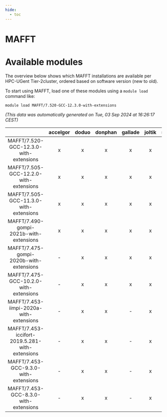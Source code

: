 ```yaml
---
hide:
  - toc
---
```


MAFFT
=====

# Available modules


The overview below shows which MAFFT installations are available per HPC-UGent Tier-2cluster, ordered based on software version (new to old).

To start using MAFFT, load one of these modules using a `module load` command like:

```shell
module load MAFFT/7.520-GCC-12.3.0-with-extensions
```

*(This data was automatically generated on Tue, 03 Sep 2024 at 16:26:17 CEST)*  

| |accelgor|doduo|donphan|gallade|joltik|shinx|skitty|
| :---: | :---: | :---: | :---: | :---: | :---: | :---: | :---: |
|MAFFT/7.520-GCC-12.3.0-with-extensions|x|x|x|x|x|x|x|
|MAFFT/7.505-GCC-12.2.0-with-extensions|x|x|x|x|x|-|x|
|MAFFT/7.505-GCC-11.3.0-with-extensions|x|x|x|x|x|-|x|
|MAFFT/7.490-gompi-2021b-with-extensions|x|x|x|x|x|-|x|
|MAFFT/7.475-gompi-2020b-with-extensions|-|x|x|x|x|-|x|
|MAFFT/7.475-GCC-10.2.0-with-extensions|-|x|x|x|x|-|x|
|MAFFT/7.453-iimpi-2020a-with-extensions|-|x|x|-|x|-|x|
|MAFFT/7.453-iccifort-2019.5.281-with-extensions|-|x|x|-|x|-|x|
|MAFFT/7.453-GCC-9.3.0-with-extensions|-|x|x|-|x|-|x|
|MAFFT/7.453-GCC-8.3.0-with-extensions|-|x|x|-|x|-|x|
